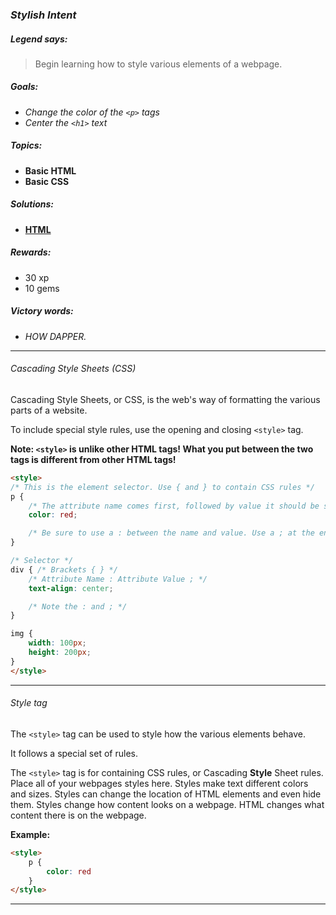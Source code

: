 ### _Stylish Intent_

##### _Legend says:_
> Begin learning how to style various elements of a webpage.

##### _Goals:_
+ _Change the color of the `<p>` tags_
+ _Center the `<h1>` text_

##### _Topics:_
+ **Basic HTML**
+ **Basic CSS**

##### _Solutions:_
+ **[HTML](Stylish_Intent.html)**

##### _Rewards:_
+ 30  xp
+ 10 gems

##### _Victory words:_
+ _HOW DAPPER._

___

###### _Cascading Style Sheets (CSS)_

Cascading Style Sheets, or CSS, is the web's way of formatting the various parts of a website.

To include special style rules, use the opening and closing `<style>` tag.

**Note: `<style>` is unlike other HTML tags! What you put between the two tags is different from other HTML tags!**

```html
<style>
/* This is the element selector. Use { and } to contain CSS rules */
p {
    /* The attribute name comes first, followed by value it should be set to. */
    color: red;

    /* Be sure to use a : between the name and value. Use a ; at the end! */
}

/* Selector */
div { /* Brackets { } */
    /* Attribute Name : Attribute Value ; */
    text-align: center;

    /* Note the : and ; */
}

img {
    width: 100px;
    height: 200px;
}
</style>
```

___

###### _Style tag_

The `<style>` tag can be used to style how the various elements behave.

It follows a special set of rules.

The `<style>` tag is for containing CSS rules, or Cascading **Style** Sheet rules. Place all of your webpages styles here. Styles make text different colors and sizes.  Styles can change the location of HTML elements and even hide them. Styles change how content looks on a webpage.  HTML changes what content there is on the webpage.

**Example:**

```html
<style>
    p {
        color: red
    }
</style>
```

___
